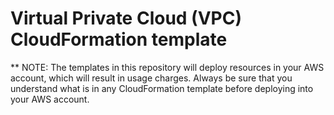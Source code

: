 # Virtual Private Cloud (VPC) CloudFormation template
** NOTE: The templates in this repository will deploy resources in your AWS account,
which will result in usage charges. Always be sure that you understand what is in
any CloudFormation template before deploying into your AWS account.

